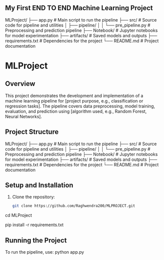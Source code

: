## My First END TO END Machine Learning Project 
MLProject/
├── app.py                    # Main script to run the pipeline
├── src/                       # Source code for pipeline and utilities
│   ├── pipeline/
│   │   └── pre_pipeline.py    # Preprocessing and prediction pipeline
├── Notebook/                  # Jupyter notebooks for model experimentation
├── artifacts/                 # Saved models and outputs
├── requirements.txt           # Dependencies for the project
└── README.md                  # Project documentation

# MLProject

## Overview
This project demonstrates the development and implementation of a machine learning pipeline for [project purpose, e.g., classification or regression tasks]. The pipeline covers data preprocessing, model training, evaluation, and prediction using [algorithm used, e.g., Random Forest, Neural Networks].

## Project Structure
MLProject/ ├── app.py # Main script to run the pipeline ├── src/ # Source code for pipeline and utilities │ ├── pipeline/ │ │ └── pre_pipeline.py # Preprocessing and prediction pipeline ├── Notebook/ # Jupyter notebooks for model experimentation ├── artifacts/ # Saved models and outputs ├── requirements.txt # Dependencies for the project └── README.md # Project documentation


## Setup and Installation

1. Clone the repository:
   ```bash
   git clone https://github.com/Raghwendra200/MLPROJECT.git
cd MLProject


pip install -r requirements.txt


## Running the Project
To run the pipeline, use:
  python app.py

